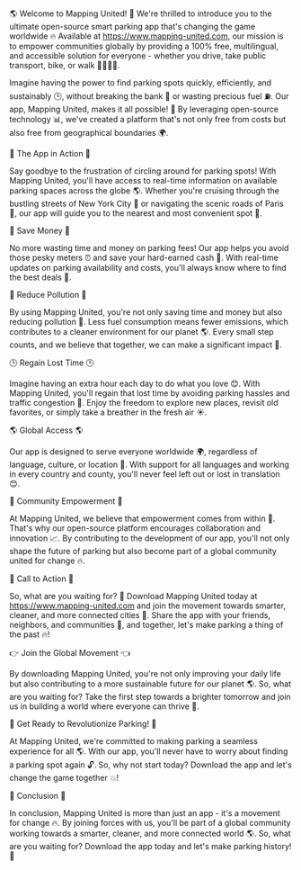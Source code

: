🌎 Welcome to Mapping United! 🚀 We're thrilled to introduce you to the ultimate open-source smart parking app that's changing the game worldwide 🔥 Available at https://www.mapping-united.com, our mission is to empower communities globally by providing a 100% free, multilingual, and accessible solution for everyone - whether you drive, take public transport, bike, or walk 🚶‍♀️🚌🚂.

Imagine having the power to find parking spots quickly, efficiently, and sustainably 🕒️, without breaking the bank 💸 or wasting precious fuel ⛽️. Our app, Mapping United, makes it all possible! 🌟 By leveraging open-source technology 📊, we've created a platform that's not only free from costs but also free from geographical boundaries 🌍.

🔵 The App in Action 🔵

Say goodbye to the frustration of circling around for parking spots! With Mapping United, you'll have access to real-time information on available parking spaces across the globe 🌎. Whether you're cruising through the bustling streets of New York City 🗽️ or navigating the scenic roads of Paris 🗼️, our app will guide you to the nearest and most convenient spot 📍.

💸 Save Money 💸

No more wasting time and money on parking fees! Our app helps you avoid those pesky meters ⏰️ and save your hard-earned cash 💸. With real-time updates on parking availability and costs, you'll always know where to find the best deals 💸.

🌟 Reduce Pollution 🌟

By using Mapping United, you're not only saving time and money but also reducing pollution 🌿. Less fuel consumption means fewer emissions, which contributes to a cleaner environment for our planet 🌎. Every small step counts, and we believe that together, we can make a significant impact 💪.

🕒️ Regain Lost Time 🕒️

Imagine having an extra hour each day to do what you love 😊. With Mapping United, you'll regain that lost time by avoiding parking hassles and traffic congestion 🚧. Enjoy the freedom to explore new places, revisit old favorites, or simply take a breather in the fresh air ☀️.

🌎 Global Access 🌎

Our app is designed to serve everyone worldwide 🌍, regardless of language, culture, or location 📍. With support for all languages and working in every country and county, you'll never feel left out or lost in translation 😊.

🤝 Community Empowerment 🤝

At Mapping United, we believe that empowerment comes from within 💪. That's why our open-source platform encourages collaboration and innovation 📈. By contributing to the development of our app, you'll not only shape the future of parking but also become part of a global community united for change 🔥.

🌟 Call to Action 🌟

So, what are you waiting for? 👀 Download Mapping United today at https://www.mapping-united.com and join the movement towards smarter, cleaner, and more connected cities 🌆. Share the app with your friends, neighbors, and communities 🤩, and together, let's make parking a thing of the past 🔥!

👉 Join the Global Movement 👈

By downloading Mapping United, you're not only improving your daily life but also contributing to a more sustainable future for our planet 🌎. So, what are you waiting for? Take the first step towards a brighter tomorrow and join us in building a world where everyone can thrive 🌟.

🚀 Get Ready to Revolutionize Parking! 🚀

At Mapping United, we're committed to making parking a seamless experience for all 🌎. With our app, you'll never have to worry about finding a parking spot again 🔓. So, why not start today? Download the app and let's change the game together 💥!

🌟 Conclusion 🌟

In conclusion, Mapping United is more than just an app - it's a movement for change 🔥. By joining forces with us, you'll be part of a global community working towards a smarter, cleaner, and more connected world 🌎. So, what are you waiting for? Download the app today and let's make parking history! 🚀